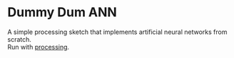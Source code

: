 # Dummy Dum ANN
A simple processing sketch that implements artificial neural networks from scratch.
<br/>
Run with [processing](https://processing.org/).
